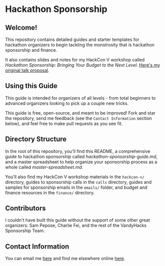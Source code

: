# Hackathon Sponsorship
## Welcome!
This repository contains detailed guides and starter templates for hackathon organizers to begin tackling the monstrosity that is hackathon sponsorship and finance.

It also contains slides and notes for my HackCon V workshop called _Hackathon Sponsorship: Bringing Your Budget to the Next Level_. [Here's my original talk proposal](https://www.papercall.io/talks/31513/children/31514).

## Using this Guide
This guide is intended for organizers of all levels - from total beginners to advanced organizers looking to pick up a couple new tricks.

This guide is free, open-source, and meant to be improved! Fork and star the repository, send me feedback (see the ```Contact Information``` section below), and feel free to make pull requests as you see fit.

## Directory Structure
In the root of this repository, you'll find this README, a comprehensive guide to hackathon sponsorship called _hackathon-sponsorship-guide.md_, and a master spreadsheet to help organize your sponsorship process as a whole called _master-spreadsheet.md_. 

You'll also find my HackCon V workshop materials in the ```hackcon-v/``` directory, guides to sponsorship calls in the ```calls``` directory, guides and samples for sponsorship emails in the ```emails/``` folder, and budget and finance resources in the ```finance/``` directory. 

## Contributors
I couldn't have built this guide without the support of some other great organizers: Sam Pepose, Charlie Fei, and the rest of the VandyHacks Sponsorship Team.

## Contact Information
You can email me [here](mailto:irfaan@vandyhacks.org) and find me elsewhere online [here](http://irfaan.me).